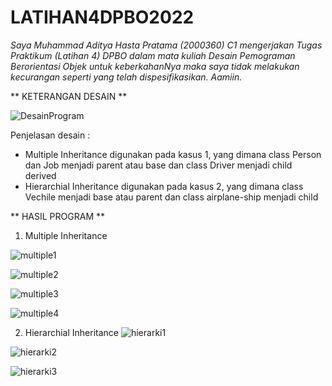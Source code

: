 # LATIHAN4DPBO2022

*Saya Muhammad Aditya Hasta Pratama (2000360) C1 mengerjakan Tugas Praktikum (Latihan 4) DPBO dalam mata kuliah Desain Pemograman Berorientasi Objek untuk keberkahanNya maka saya tidak melakukan kecurangan seperti yang telah dispesifikasikan. Aamiin.*

** KETERANGAN DESAIN **

![DesainProgram](https://user-images.githubusercontent.com/99590350/156605252-746d77a6-f01c-44fd-95e7-fee4a3762372.PNG)

Penjelasan desain :
- Multiple Inheritance digunakan pada kasus 1, yang dimana class Person dan Job menjadi parent atau base dan class Driver menjadi child derived
- Hierarchial Inheritance digunakan pada kasus 2, yang dimana class Vechile menjadi base atau parent dan class airplane-ship menjadi child

** HASIL PROGRAM **

1. Multiple Inheritance

![multiple1](https://user-images.githubusercontent.com/99590350/156606085-0c3c4d34-2197-4de0-a647-3cc3351c6362.PNG)

![multiple2](https://user-images.githubusercontent.com/99590350/156606089-7a84dc4a-1306-4673-8065-e20483bbf7d3.PNG)

![multiple3](https://user-images.githubusercontent.com/99590350/156606104-c7ab9425-6a93-4127-8ab9-5aa179abbca7.PNG)

![multiple4](https://user-images.githubusercontent.com/99590350/156606114-e21a2a2f-d178-43ab-83c4-a078aa49b385.PNG)


2. Hierarchial Inheritance
![hierarki1](https://user-images.githubusercontent.com/99590350/156606182-ddbf3a7b-83cc-429a-aaf5-05b5f1adbcce.jpeg)

![hierarki2](https://user-images.githubusercontent.com/99590350/156606185-bede248e-b787-46ed-813a-e773ce661e30.jpeg)

![hierarki3](https://user-images.githubusercontent.com/99590350/156606190-3bacda73-d6c6-4444-b264-5ddec8fc0ddc.jpeg)

